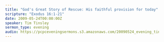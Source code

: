 ```yaml
---
title: "God's Great Story of Rescue: His faithful provision for today"
scripture: "Exodus 16:1-21"
date: 2009-05-24T00:00:00Z
speaker: Tim Tinsley
sermon_type: evening
audio: https://pcpceveningsermons.s3.amazonaws.com/20090524_evening_tinsley.mp3 
---
```




